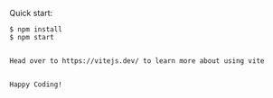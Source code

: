 Quick start:

```
$ npm install
$ npm start


Head over to https://vitejs.dev/ to learn more about using vite


Happy Coding!
```
